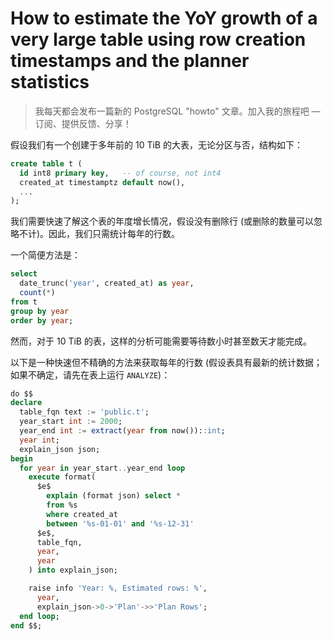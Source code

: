 # How to estimate the YoY growth of a very large table using row creation timestamps and the planner statistics

> 我每天都会发布一篇新的 PostgreSQL "howto" 文章。加入我的旅程吧 — 订阅、提供反馈、分享！

假设我们有一个创建于多年前的 10 TiB 的大表，无论分区与否，结构如下：

```sql
create table t (
  id int8 primary key,   -- of course, not int4
  created_at timestamptz default now(),
  ...
);
```

我们需要快速了解这个表的年度增长情况，假设没有删除行 (或删除的数量可以忽略不计)。因此，我们只需统计每年的行数。

一个简便方法是：

```sql
select
  date_trunc('year', created_at) as year,
  count(*)
from t
group by year
order by year;
```

然而，对于 10 TiB 的表，这样的分析可能需要等待数小时甚至数天才能完成。

以下是一种快速但不精确的方法来获取每年的行数 (假设表具有最新的统计数据；如果不确定，请先在表上运行 `ANALYZE`)：

~~~sql
do $$
declare
  table_fqn text := 'public.t';
  year_start int := 2000;
  year_end int := extract(year from now())::int;
  year int;
  explain_json json;
begin
  for year in year_start..year_end loop
    execute format(
      $e$
        explain (format json) select *
        from %s
        where created_at
        between '%s-01-01' and '%s-12-31'
      $e$,
      table_fqn,
      year,
      year
    ) into explain_json;

    raise info 'Year: %, Estimated rows: %',
      year,
      explain_json->0->'Plan'->>'Plan Rows';
  end loop;
end $$;
~~~